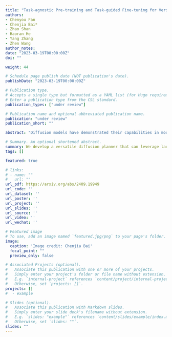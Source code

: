 ```yaml
---
title: "Task-agnostic Pre-training and Task-guided Fine-tuning for Versatile Diffusion Planner."
authors:
- Chenyou Fan
- Chenjia Bai*
- Zhao Shan
- Haoran He
- Yang Zhang
- Zhen Wang
author_notes:
date: "2023-03-19T00:00:00Z"
doi: ""

weight: 44

# Schedule page publish date (NOT publication's date).
publishDate: "2023-03-19T00:00:00Z"

# Publication type.
# Accepts a single type but formatted as a YAML list (for Hugo requirements).
# Enter a publication type from the CSL standard.
publication_types: ["under review"]

# Publication name and optional abbreviated publication name.
publication: "under review"
publication_short: ""

abstract: "Diffusion models have demonstrated their capabilities in modeling trajectories of multi-tasks. However, existing multi-task planners or policies typically rely on task-specific demonstrations via multi-task imitation, or require task-specific reward labels to facilitate policy optimization via Reinforcement Learning (RL). To address these challenges, we aim to develop a versatile diffusion planner that can leverage large-scale inferior data that contains task-agnostic sub-optimal trajectories, with the ability to fast adapt to specific tasks. In this paper, we propose \textbf{SODP}, a two-stage framework that leverages \textbf{S}ub-\textbf{O}ptimal data to learn a \textbf{D}iffusion \textbf{P}lanner, which is generalizable for various downstream tasks. Specifically, in the pre-training stage, we train a foundation diffusion planner that extracts general planning capabilities by modeling the versatile distribution of multi-task trajectories, which can be sub-optimal and has wide data coverage. Then for downstream tasks, we adopt RL-based fine-tuning with task-specific rewards to fast refine the diffusion planner, which aims to generate action sequences with higher task-specific returns. Experimental results from multi-task domains including Meta-World and Adroit demonstrate that SODP outperforms state-of-the-art methods with only a small amount of data for reward-guided fine-tuning."

# Summary. An optional shortened abstract.
summary: We develop a versatile diffusion planner that can leverage large-scale inferior data that contains task-agnostic sub-optimal trajectories, with the ability to fast adapt to specific tasks.
tags: []

featured: true

# links:
# - name: ""
#   url: ""
url_pdf: https://arxiv.org/abs/2409.19949
url_code: ''
url_dataset: ''
url_poster: ''
url_project: ''
url_slides: ''
url_source: ''
url_video: ''
url_wechat: ''

# Featured image
# To use, add an image named `featured.jpg/png` to your page's folder. 
image:
  caption: 'Image credit: Chenjia Bai'
  focal_point: ""
  preview_only: false

# Associated Projects (optional).
#   Associate this publication with one or more of your projects.
#   Simply enter your project's folder or file name without extension.
#   E.g. `internal-project` references `content/project/internal-project/index.md`.
#   Otherwise, set `projects: []`.
projects: []
#  - example

# Slides (optional).
#   Associate this publication with Markdown slides.
#   Simply enter your slide deck's filename without extension.
#   E.g. `slides: "example"` references `content/slides/example/index.md`.
#   Otherwise, set `slides: ""`.
slides: ""
---
```

